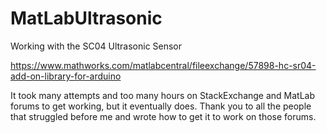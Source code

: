 # MatLabUltrasonic
Working with the SC04 Ultrasonic Sensor

https://www.mathworks.com/matlabcentral/fileexchange/57898-hc-sr04-add-on-library-for-arduino

It took many attempts and too many hours on StackExchange and MatLab forums to get working, but it eventually does.  Thank you to all the people that struggled before me and wrote how to get it to work on those forums.
